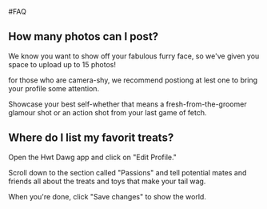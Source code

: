 #FAQ

## How many photos can I post?

We know you want to show off your fabulous furry face, so we've given you space to upload up to 15 photos!

for those who are camera-shy, we recommend postiong at lest one to bring your profile some attention.

Showcase your best self-whether that means a fresh-from-the-groomer glamour shot or an action shot from your last game of fetch.

## Where do I list my favorit treats?

Open the Hwt Dawg app and click on "Edit Profile."

Scroll down to the  section called "Passions" and tell potential
mates and friends all about the treats and toys that make your
tail wag.

When you're done, click "Save changes" to show the world.